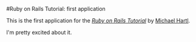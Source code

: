 #Ruby on Rails Tutorial: first application

This is the first application for the [*Ruby on Rails Tutorial*](http://railstutorial.org) by [Michael Hartl](http://michaelhartl.com).

I'm pretty excited about it.